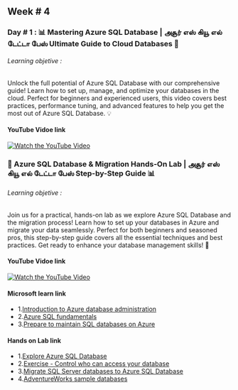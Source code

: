 ## Week # 4
### Day # 1 : 📊 Mastering Azure SQL Database | அசூர் எஸ் கியூ எல் டேட்டா பேஸ் Ultimate Guide to Cloud Databases 🚀
###### Learning objetive : 
Unlock the full potential of Azure SQL Database with our comprehensive guide! Learn how to set up, manage, and optimize your databases in the cloud. Perfect for beginners and experienced users, this video covers best practices, performance tuning, and advanced features to help you get the most out of Azure SQL Database. 💡

#### YouTube Vidoe link
[![Watch the YouTube Video](https://img.youtube.com/vi/_5yXFlMyOuI/0.jpg)](https://www.youtube.com/watch?v=_5yXFlMyOuI)

### 🔧 Azure SQL Database & Migration Hands-On Lab | அசூர் எஸ் கியூ எல் டேட்டா பேஸ் Step-by-Step Guide 📊
###### Learning objetive :
Join us for a practical, hands-on lab as we explore Azure SQL Database and the migration process! Learn how to set up your databases in Azure and migrate your data seamlessly. Perfect for both beginners and seasoned pros, this step-by-step guide covers all the essential techniques and best practices. Get ready to enhance your database management skills! 🚀
#### YouTube Vidoe link
[![Watch the YouTube Video](https://img.youtube.com/vi/_SLDpKE48y0/0.jpg)](https://www.youtube.com/watch?v=_SLDpKE48y0)

#### Microsoft learn link
- 1.[Introduction to Azure database administration](https://learn.microsoft.com/en-us/training/paths/introduction-to-azure-database-administration/)
- 2.[Azure SQL fundamentals](https://learn.microsoft.com/en-us/training/paths/azure-sql-fundamentals/)
- 3.[Prepare to maintain SQL databases on Azure](https://learn.microsoft.com/en-us/training/modules/prepare-to-maintain-sql-databases-azure/)

#### Hands on Lab link
- 1.[Explore Azure SQL Database](https://microsoftlearning.github.io/DP-900T00A-Azure-Data-Fundamentals/Instructions/Labs/dp900-01-sql-lab.html)
- 2.[Exercise - Control who can access your database](https://learn.microsoft.com/en-gb/training/modules/secure-your-azure-sql-database/3-manage-authentication)
- 3.[Migrate SQL Server databases to Azure SQL Database](https://microsoftlearning.github.io/mslearn-sql-migration/Instructions/Labs/03-migrate-sql-server-workloads-azure-sql-database.html)
- 4.[AdventureWorks sample databases](https://learn.microsoft.com/en-us/sql/samples/adventureworks-install-configure?view=sql-server-ver16&amp%3Btabs=ssms&tabs=ssms)